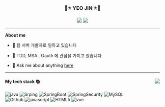 <div align="center">
 
  ### 💫⭐️ YEO JIN ⭐️💫
<a href="https://lunar-nickel-dbc.notion.site/CordingTest-5831ea078b0d4ec28719e0517de6b54f"><img src="https://img.shields.io/badge/Notion-ffffff?style=flat-square&logo=notion&logoColor=black"/></a>
   <a href="https://github.com/yeojin822"><img src="https://hits.seeyoufarm.com/api/count/incr/badge.svg?url=https%3A%2F%2Fgithub.com%2Fyeojin822&count_bg=%23000000&title_bg=%23000000&icon=github.svg&icon_color=%23E7E7E7&title=GitHub&edge_flat=false)"/></a> 

  ---
 
</div>

**About me**

- 🏢 웹 서버 개발자로 일하고 있습니다

- 📖 TDD, MSA , Oauth 에 관심을 가지고 있습니다

- 💬 Ask me about anything [here](https://github.com/yeojin822/yeojin822/issues)

---

<div>
        <img align="right" src="https://github-readme-stats.vercel.app/api/top-langs/?username=yeojin822&theme=dracula&exclude_repo=Computer-Science-Engineering&layout=compact"/>
<h4> My tech stack 📚 </h4>
<p>
  <img alt="java" src="https://img.shields.io/badge/Java-007396?style=flat-square&logo=Java&logoColor=white" />
  <img alt="Srping" src="https://img.shields.io/badge/Spring-6DB33F?style=flat-square&logo=Spring&logoColor=white" />
  <img alt="SpringBoot" src="https://img.shields.io/badge/SpringBoot-6DB33F?style=flat-square&logo=Spring Boot&logoColor=white" />
  <img alt="SpringSecurity" src="https://img.shields.io/badge/SpringSecurity-6DB33F?style=flat-square&logo=Spring Security&logoColor=white" />
  <img alt="MySQL" src="https://img.shields.io/badge/Mysql-4479A1?style=flat-square&logo=Mysql&logoColor=white" />
  <br>
  <img alt="Github" src="https://img.shields.io/badge/Github-181717?style=flat-square&logo=Github&logoColor=white" />
  <img alt="javascript" src="https://img.shields.io/badge/Javascript-F7DF1E?style=flat-square&logo=Javascript&logoColor=black" />
  <img alt="HTML5" src="https://img.shields.io/badge/HTML5-E34F26?style=flat-square&logo=HTML5&logoColor=white" />
  <img alt="vue" src="https://img.shields.io/badge/Vue-4FC08D?style=flat-square&logo=Vue.js&logoColor=white" />
</p>
<div>
  
